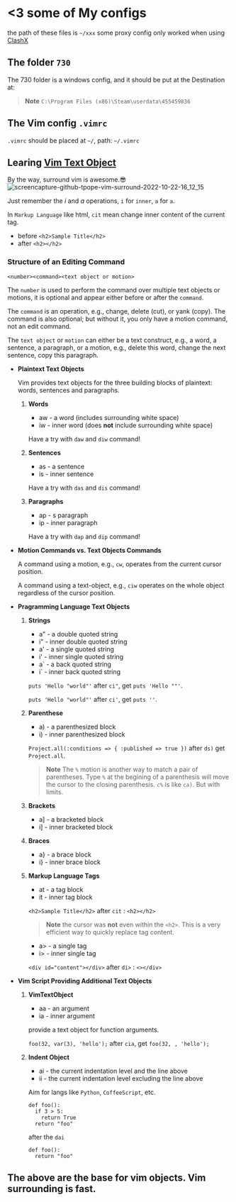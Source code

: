 # <3 some of My configs

the path of these files is `~/xxx`
some proxy config only worked when using [ClashX](https://github.com/yichengchen/clashX)

## The folder `730`

The 730 folder is a windows config, and it should be put at the Destination at:
> **Note**
>`C:\Program Files (x86)\Steam\userdata\455459836`

## The Vim config `.vimrc`

`.vimrc` should be placed at `~/`, path: `~/.vimrc`

## Learing [Vim Text Object](https://blog.carbonfive.com/vim-text-objects-the-definitive-guide/)

By the way, surround vim is awesome.😎
![screencapture-github-tpope-vim-surround-2022-10-22-16_12_15](https://user-images.githubusercontent.com/41871212/197328691-d82e72b0-3238-4570-9a2f-9f6e967ade58.png)


Just remember the *i* and *a* operations, `i` for `inner`, `a` for `a`.

In `Markup Language` like html, `cit` mean change inner content of the current tag.
  * before `<h2>Sample Title</h2>`
  * after `<h2></h2>`

### Structure of an Editing Command
```
<number><command><text object or motion>
```
The `number` is used to perform the command over multiple text objects or motions, it is optional and appear either before or after the `command`.

The `command` is an operation, e.g., change, delete (cut), or yank (copy). The command is also optional; but without it, you only have a motion command, not an edit command.

The `text object` or `motion` can either be a text construct, e.g., a word, a sentence, a paragraph, or a motion, e.g., delete this word, change the next sentence, copy this paragraph.

* **Plaintext Text Objects**

    Vim provides text objects for the three building blocks of plaintext: words, sentences and paragraphs.
  
  1. **Words**
      * aw - a word (includes surrounding white space)
      * iw - inner word (does **not** include surrounding white space)
      
      Have a try with `daw` and `diw` command!
  2. **Sentences**
      * as - a sentence
      * is - inner sentence
      
      Have a try with `das` and `dis` command!
  3. **Paragraphs**
      * ap - s paragraph
      * ip - inner paragraph
      
      Have a try with `dap` and `dip` command!
      
* **Motion Commands vs. Text Objects Commands**
  
    A command using a motion, e.g., `cw`, operates from the current cursor position.
    
    A command using a text-object, e.g., `ciw` operates on the whole object regardless of the cursor position.

* **Pragramming Language Text Objects**
  1. **Strings**
      * a" - a double quoted string
      * i" - inner double quoted string
      * a' - a single quoted string
      * i' - inner single quoted string
      * a\` - a back quoted string
      * i\` - inner back quoted string
      
      `puts 'Hello "world"'` after `ci"`, get `puts 'Hello ""'`.
      
      `puts 'Hello "world"'` after `ci'`, get `puts ''`.
      
  2. **Parenthese**
      * a) - a parenthesized block
      * i) - inner parenthesized block
      
      `Project.all(:conditions => { :published => true })` after `ds)` get `Project.all`.
      
      > **Note**
      > The `%` motion is another way to match a pair of parentheses. Type `%` at the begining of a parenthesis will move the cursor to the closing parenthesis.
      > `c%` is like `ca)`. But with limits.
  3. **Brackets**
      * a] - a bracketed block
      * i] - inner bracketed block
      
  4. **Braces**
      * a} - a brace block
      * i} - inner brace block
    
  5. **Markup Language Tags**
      * at - a tag block
      * it - inner tag block
      
      `<h2>Sample Title</h2>` after `cit` : `<h2></h2>`
      
      > **Note**
      > the cursor was **not** even within the `<h2>`. This is a very efficient way to quickly replace tag content.
      
      * a> - a single tag
      * i> - inner single tag
      
      `<div id="content"></div>` after `di>` : `<></div>`
      
* **Vim Script Providing Additional Text Objects**
  1. **VimTextObject**
      * aa - an argument
      * ia - inner argument
      
      provide a text object for function arguments.
      
      `foo(32, var(3), 'hello');` after `cia`, get `foo(32, , 'hello');`
      
  2. **Indent Object**
      * ai - the current indentation level and the line above
      * ii - the current indentation level excluding the line above
      
      Aim for langs like `Python`, `CoffeeScript`, etc.
      
      ```
      def foo():
        if 3 > 5:
          return True
        return "foo"
      ```
      after the `dai`
      ```
      def foo():
        return "foo"
      ```
      
 The above are the base for vim objects. Vim surrounding is fast.
 ---
